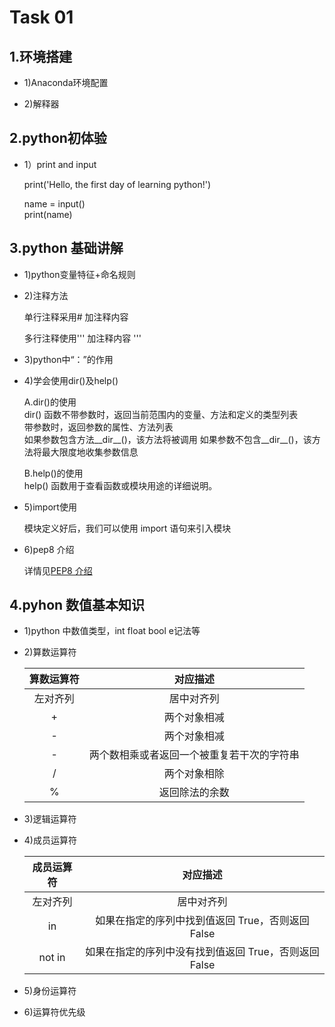 Task 01
==============
1.环境搭建
--------------
* 1)Anaconda环境配置

* 2)解释器

2.python初体验
----------------
* 1）print and input

  print('Hello, the first day of learning python!')
  
  name = input()  
  print(name)
  
3.python 基础讲解
---------------
* 1)python变量特征+命名规则
* 2)注释方法

  单行注释采用# 加注释内容
  
  多行注释使用'''    加注释内容   '''
  
 
* 3)python中“：”的作用
* 4)学会使用dir()及help()

  A.dir()的使用  
  dir() 函数不带参数时，返回当前范围内的变量、方法和定义的类型列表  
  带参数时，返回参数的属性、方法列表  
  如果参数包含方法__dir__()，该方法将被调用
  如果参数不包含__dir__()，该方法将最大限度地收集参数信息
  
  B.help()的使用  
  help() 函数用于查看函数或模块用途的详细说明。
  
* 5)import使用

  模块定义好后，我们可以使用 import 语句来引入模块
  
* 6)pep8 介绍

  详情见[PEP8 介绍](https://www.python.org/dev/peps/pep-0008/ "悬停显示")
  
4.pyhon 数值基本知识
----------------------

* 1)python 中数值类型，int float bool e记法等
* 2)算数运算符

  |算数运算符|对应描述|
  |:------:|:------:|
  |左对齐列|居中对齐列
  |+|两个对象相减|
  |-|两个对象相减|
  |-|两个数相乘或者返回一个被重复若干次的字符串|
  |/|两个对象相除|
  |%|返回除法的余数|

* 3)逻辑运算符
* 4)成员运算符

  |成员运算符|对应描述|
  |:------:|:------:|
  |左对齐列|居中对齐列
  |in|如果在指定的序列中找到值返回 True，否则返回 False|
  |not in|如果在指定的序列中没有找到值返回 True，否则返回 False|

* 5)身份运算符
* 6)运算符优先级



